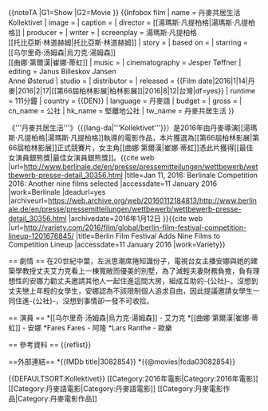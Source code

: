 {{noteTA
|G1=Show
|G2=Movie
}}
{{Infobox film
| name           = 丹麥共居生活<br/>Kollektivet
| image          = 
| caption        = 
| director       = [[湯瑪斯·凡提柏格|湯瑪斯·凡提柏格]]
| producer       = 
| writer         = 
| screenplay     = 湯瑪斯·凡提柏格<br>[[托比亞斯·林道赫姆|托比亞斯·林道赫姆]]
| story          = 
| based on       = 
| starring       = [[乌尔里奇·汤姆森|烏力克·湯姆森]]<br>[[曲娜·第爾漢|崔娜·蒂虹]]
| music          = 
| cinematography = Jesper Tøffner
| editing        = Janus Billeskov Jansen <br> Anne Østerud
| studio         = 
| distributor    = 
| released       = {{Film date|2016|1|14|丹麥|2016|2|17|[[第66屆柏林影展|柏林影展]]|2016|8|12|台灣|df=yes}}
| runtime        = 111分鐘
| country        = {{DEN}}
| language       = 丹麥語
| budget         = 
| gross          = 
| cn_name        = 公社
| hk_name        = 堅離地公社
| tw_name        = 丹麥共居生活
}}

《'''丹麥共居生活'''》（{{lang-da|'''Kollektivet'''}}）是2016年由丹麥導演[[湯瑪斯·凡提柏格|湯瑪斯·凡提柏格]]執導的電影作品，本片獲選為[[第66屆柏林影展|第66屆柏林影展]]正式競賽片，女主角[[曲娜·第爾漢|崔娜·蒂虹]]憑此片獲得[[最佳女演員銀熊獎|最佳女演員銀熊獎]]。<ref name="Next9">{{cite web |url=http://www.berlinale.de/en/presse/pressemitteilungen/wettbewerb/wettbewerb-presse-detail_30356.html |title=Jan 11, 2016: Berlinale Competition 2016: Another nine films selected |accessdate=11 January 2016 |work=Berlinale |deadurl=yes |archiveurl=https://web.archive.org/web/20160112184813/http://www.berlinale.de/en/presse/pressemitteilungen/wettbewerb/wettbewerb-presse-detail_30356.html |archivedate=2016年1月12日 }}</ref><ref name="Variety">{{cite web |url=http://variety.com/2016/film/global/berlin-film-festival-competition-lineup-1201676845/ |title=Berlin Film Festival Adds Nine Films to Competition Lineup  |accessdate=11 January 2016 |work=Variety}}</ref>

== 劇情 ==
在20世紀中葉，左派思潮席捲知識份子，電視台女主播安娜與她的建築學教授丈夫艾力克看上一棟寬敞而優美的別墅，為了減輕夫妻財務負擔，負有理想性的安娜力勸丈夫邀請其他人一起住進這間大房，組成互助的-{公社}-。沒想到丈夫戀上年輕的女學生，安娜認為不該限制個人追求自由，因此提議邀請女學生一同住進-{公社}-，沒想到事情卻一發不可收拾。

== 演員 ==
*[[乌尔里奇·汤姆森|烏力克·湯姆森]] - 艾力克
*[[曲娜·第爾漢|崔娜·蒂虹]] - 安娜
*Fares Fares - 阿隆
*Lars Ranthe - 歐樂

== 參考資料 ==
{{reflist}}

==外部連結==
*{{IMDb title|3082854}}
*{{@movies|fcda03082854}}

{{DEFAULTSORT:Kollektivet}}
[[Category:2016年電影|Category:2016年電影]]
[[Category:丹麥語電影|Category:丹麥語電影]]
[[Category:丹麥電影作品|Category:丹麥電影作品]]
